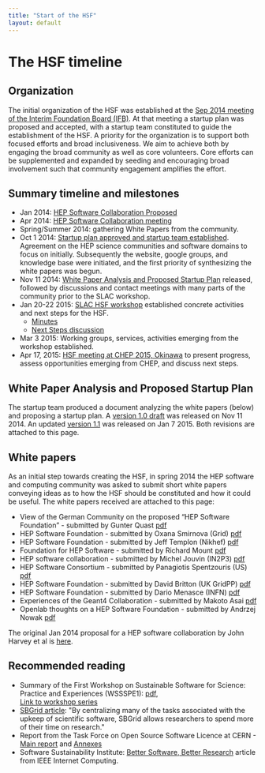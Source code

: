 ```yaml
---
title: "Start of the HSF"
layout: default
---
```


# The HSF timeline

## Organization

The initial organization of the HSF was established at the [Sep 2014 meeting of
the Interim Foundation Board (IFB)](/organization/2014/10/22/ifb.html).
At that meeting a startup plan was proposed and accepted, with a startup team
constituted to guide the establishment of the HSF. A priority for the
organization is to support both focused efforts and broad inclusiveness. We aim
to achieve both by engaging the broad community as well as core volunteers.
Core efforts can be supplemented and expanded by seeding and encouraging broad
involvement such that community engagement amplifies the effort.

## Summary timeline and milestones

 * Jan 2014: [HEP Software Collaboration Proposed](/assets/Open_Scientific_Software_Collaboration.pdf)
 * Apr 2014: [HEP Software Collaboration meeting](/events/2014/04/03/kickoff.html)
 * Spring/Summer 2014: gathering White Papers from the community.
 * Oct 1 2014: [Startup plan approved and startup team established](/organization/2014/10/22/ifb.html).
Agreement on the HEP science communities and software domains to focus on
initially. Subsequently the website, google groups, and knowledge base were
initiated, and the first priority of synthesizing the white papers was begun.
 * Nov 11 2014: [White Paper Analysis and Proposed Startup Plan](/assets/HSFwhitepaperanalysisandstartupplanV1.1.pdf) released,
followed by discussions and contact meetings with many parts of the community
prior to the SLAC workshop.
 * Jan 20-22 2015: [SLAC HSF workshop](/organization/2014/10/22/ifb.html) established concrete activities and next steps for the HSF.
   * [Minutes](https://docs.google.com/document/d/1R6CnNTx4aEQAKxAVYGt1FZYeru0wOpQtcynJKC4iiIw)
   * [Next Steps discussion](https://docs.google.com/document/d/1kumAbqzZdLS9IgN6J0HswLne9Ny1otXO-xQXSQ1TwTU)
 * Mar 3 2015: Working groups, services, activities emerging from the workshop established.
 * Apr 17, 2015: [HSF meeting at CHEP 2015, Okinawa](/events/2015/04/17/chep.html)
to present progress, assess opportunities emerging from CHEP, and discuss next steps.

## White Paper Analysis and Proposed Startup Plan

The startup team produced a document analyzing the white papers (below) and
proposing a startup plan. A [version 1.0 draft](/assets/HSFwhitepaperanalysisandstartupplanV1.0.pdf)
was released on Nov 11 2014. An updated [version 1.1](/assets/HSFwhitepaperanalysisandstartupplanV1.1.pdf)
was released on Jan 7 2015. Both revisions are attached to this page.

## White papers

As an initial step towards creating the HSF, in spring 2014 the HEP software and computing community was asked to submit short white papers conveying ideas as to how the HSF should be constituted and how it could be useful. The white papers received are attached to this page:


 * View of the German Community on the proposed “HEP Software Foundation” - submitted by Gunter Quast [pdf](/assets/HEPSoftwareFoundation_GermanView_1.pdf)
 * HEP Software Foundation - submitted by Oxana Smirnova (Grid)
[pdf](/assets/HEP-sw-grid-v0.1.pdf)
 * ​HEP Software Foundation - submitted by Jeff Templon (Nikhef)
[pdf](/assets/HSF-1-Nikhef.pdf)
 * Foundation for HEP Software - submitted by Richard Mount
 [pdf](/assets/Foundation%20for%20HEP%20Software-Mount.pdf)
 * HEP software collaboration - submitted by Michel Jouvin (IN2P3)
[pdf](/assets/hep-sw-collaboration-in2p3.pdf)
 * HEP Software Consortium - submitted by Panagiotis Spentzouris (US)
[pdf](/assets/hsc2014-US.pdf)
 * HEP Software Foundation - submitted by David Britton (UK GridPP)
 [pdf](/assets/software_foundation-db-UK.pdf)
 * HEP Software Foundation - submitted by Dario Menasce (INFN)
[pdf](/assets/INFNContribution_Final.pdf)
 * Experiences of the Geant4 Collaboration - submitted by Makoto Asai [pdf](/assets/ExperiencesOfTheGeant4Collaboration.pdf)
 * Openlab thoughts on a HEP Software Foundation - submitted by Andrzej Nowak
[pdf](/assets/Openlab-thoughts.pdf)


The original Jan 2014 proposal for a HEP software collaboration by John Harvey et al is [here](/assets/Open_Scientific_Software_Collaboration.pdf).

## Recommended reading

 * Summary of the First Workshop on Sustainable Software for Science: Practice and Experiences (WSSSPE1): [pdf](/assets/WSSSPE1-summary.pdf),  
[Link to workshop series](http://wssspe.researchcomputing.org.uk/)
 * [SBGrid article](http://elifesciences.org/content/2/e01456): "By centralizing many of the tasks associated with the upkeep of scientific software, SBGrid allows researchers to spend more of their time on research."
 * Report from the Task Force on Open Source Software Licence at CERN -
[Main report](/assets/OSL-TF_Final_Report-Main_Volume.pdf) and [Annexes](/assets/OSL-TF_Final_Report-Volume_of_Annexes.pdf)
 * Software Sustainability Institute: [Better Software, Better Research](http://www.software.ac.uk/resources/publications/better-software-better-research) article from IEEE Internet Computing.
